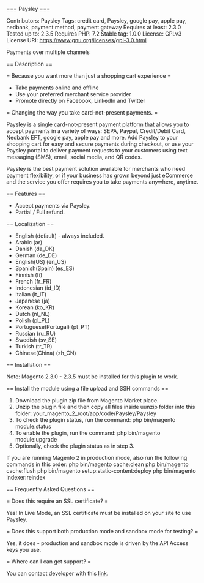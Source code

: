 ﻿=== Paysley ===

Contributors: Paysley
Tags: credit card, Paysley, google pay, apple pay, nedbank, payment method, payment gateway
Requires at least: 2.3.0
Tested up to: 2.3.5
Requires PHP: 7.2
Stable tag: 1.0.0
License: GPLv3
License URI: https://www.gnu.org/licenses/gpl-3.0.html

Payments over multiple channels

== Description ==

= Because you want more than just a shopping cart experience =

* Take payments online and offline
* Use your preferred merchant service provider
* Promote directly on Facebook, LinkedIn and Twitter

= Changing the way you take card-not-present payments. =

Paysley is a single card-not-present payment platform that allows you to accept payments in a variety of ways: SEPA, Paypal, Credit/Debit Card, Nedbank EFT, google pay, apple pay and more. Add Paysley to your shopping cart for easy and secure payments during checkout, or use your Paysley portal to deliver payment requests to your customers using text messaging (SMS), email, social media, and QR codes.

Paysley is the best payment solution available for merchants who need payment flexibility, or if your business has grown beyond just eCommerce and the service you offer requires you to take payments anywhere, anytime.
 
== Features ==

* Accept payments via Paysley.
* Partial / Full refund.
 
== Localization ==

* English (default) - always included.
* Arabic (ar)
* Danish (da_DK)
* German (de_DE)
* English(US) (en_US)
* Spanish(Spain) (es_ES)
* Finnish (fi)
* French (fr_FR)
* Indonesian (id_ID)
* Italian (it_IT)
* Japanese (ja)
* Korean (ko_KR)
* Dutch (nl_NL)
* Polish (pl_PL)
* Portuguese(Portugal) (pt_PT)
* Russian (ru_RU)
* Swedish (sv_SE)
* Turkish (tr_TR)
* Chinese(China) (zh_CN)




== Installation ==

Note: Magento 2.3.0 - 2.3.5 must be installed for this plugin to work.

== Install the module using a file upload and SSH commands ==

1. Download the plugin zip file from Magento Market place.
2. Unzip the plugin file  and then copy all files inside uunzip folder into this folder: your_magento_2_root/app/code/Paysley/Paysley
3. To check the plugin status, run the command:
php bin/magento module:status
4. To enable the plugin, run the command:
php bin/magento module:upgrade
5. Optionally, check the plugin status as in step 3.

If you are running Magento 2 in production mode, also run the following commands in this order:
php bin/magento cache:clean
php bin/magento cache:flush
php bin/magento setup:static-content:deploy
php bin/magento indexer:reindex




== Frequently Asked Questions ==

= Does this require an SSL certificate? =

Yes! In Live Mode, an SSL certificate must be installed on your site to use Paysley.

= Does this support both production mode and sandbox mode for testing? =

Yes, it does - production and sandbox mode is driven by the API Access keys you use.

= Where can I can get support? =

You can contact developer with this [link](https://Paysley.com/contact/).

